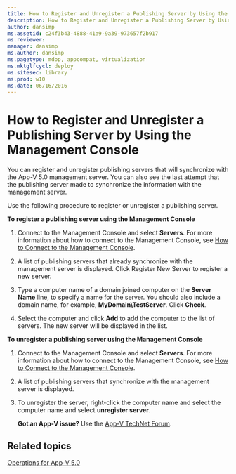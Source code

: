 ```yaml
---
title: How to Register and Unregister a Publishing Server by Using the Management Console
description: How to Register and Unregister a Publishing Server by Using the Management Console
author: dansimp
ms.assetid: c24f3b43-4888-41a9-9a39-973657f2b917
ms.reviewer: 
manager: dansimp
ms.author: dansimp
ms.pagetype: mdop, appcompat, virtualization
ms.mktglfcycl: deploy
ms.sitesec: library
ms.prod: w10
ms.date: 06/16/2016
---
```



# How to Register and Unregister a Publishing Server by Using the Management Console


You can register and unregister publishing servers that will synchronize with the App-V 5.0 management server. You can also see the last attempt that the publishing server made to synchronize the information with the management server.

Use the following procedure to register or unregister a publishing server.

**To register a publishing server using the Management Console**

1.  Connect to the Management Console and select **Servers**. For more information about how to connect to the Management Console, see [How to Connect to the Management Console](how-to-connect-to-the-management-console-beta.md).

2.  A list of publishing servers that already synchronize with the management server is displayed. Click Register New Server to register a new server.

3.  Type a computer name of a domain joined computer on the **Server Name** line, to specify a name for the server. You should also include a domain name, for example, **MyDomain\\TestServer**. Click **Check**.

4.  Select the computer and click **Add** to add the computer to the list of servers. The new server will be displayed in the list.

**To unregister a publishing server using the Management Console**

1.  Connect to the Management Console and select **Servers**. For more information about how to connect to the Management Console, see [How to Connect to the Management Console](how-to-connect-to-the-management-console-beta.md).

2.  A list of publishing servers that synchronize with the management server is displayed.

3.  To unregister the server, right-click the computer name and select the computer name and select **unregister server**.

    **Got an App-V issue?** Use the [App-V TechNet Forum](https://social.technet.microsoft.com/Forums/home?forum=mdopappv).

## Related topics


[Operations for App-V 5.0](operations-for-app-v-50.md)

 

 





